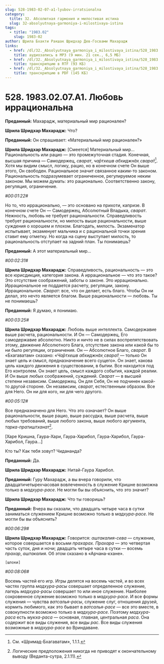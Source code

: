 ```yaml
---
slug: 528-1983-02-07-a1-lyubov-irratsionalna
category:
  title: 32. Абсолютная гармония и милостивая истина
  slug: 32-absolyutnaya-garmoniya-i-milostivaya-istina
tags:
  - title: "1983.02"
    slug: 1983-02
author: Шрила Бхакти Ракшак Шридхар Дев-Госвами Махарадж
links:
  - href: /dl/32._Absolyutnaya_garmoniya_i_milostivaya_istina/528_1983.02.07.A1_SridharMj_Lubov_irracionalna.mp3
    title: аудиозапись в MP3 (9 мин. 21 сек., 6,5 МБ)
  - href: /dl/32._Absolyutnaya_garmoniya_i_milostivaya_istina/528_1983.02.07.A1_SridharMj_Lubov_irracionalna.rtf
    title: транскрипцию в RTF (93 КБ)
  - href: /dl/32._Absolyutnaya_garmoniya_i_milostivaya_istina/528_1983.02.07.A1_SridharMj_Lubov_irracionalna.pdf
    title: транскрипцию в PDF (145 КБ)
---
```


# 528. 1983.02.07.A1. Любовь иррациональна

**Преданный:** Махарадж, материальный мир рационален?

**Шрила Шридхар Махарадж:** Что?

**Преданный:** Он спрашивает: «Материальный мир рационален?»

**Шрила Шридхар Махарадж:** [Смеется] Материальный мир… Рациональность или рацио — это промежуточная стадия. Конечная, высшая причина — Самодержец, *сварат*, *ча̄ртхешв абхиджн̃ах̣ свара̄т̣*[^_ftn1]. Хотя мы видим смысл, логику, рацио, но в конечном счете Он выше этого, Он свободен. Рациональное значит связанное каким-то законом. Рациональность подразумевает ограниченное, регулируемое неким законом. Мы можем думать: это рационально. Соответственно закону, регуляция, ограничение.

*#00:01:22#*

Но то, что иррационально, — это основано на прихоти, капризе. В конечном счете Он — Самодержец, Абсолютный Владыка, *сварат*. Нежность, любовь не требует рациональности. Справедливость требует рациональности, но милость выше рациональности, выше суждения о хорошем и плохом. Благодать, милость. Экзаменатор испытывает, экзаменует мальчика и с рациональной точки зрения ставит ему отметку. Но когда на сцену выступает милость, то рациональность отступает на задний план. Ты понимаешь?

**Преданный:** А этот материальный мир…

*#00:02:31#*

**Шрила Шридхар Махарадж:** Справедливость, рациональность — это все юрисдикция, категория закона. А иррациональное — что это такое? Это отсутствие соображений, заботы о законе. Это иррационально. Иррациональное не поддается расчету, регуляции, закону. Иррациональное. *Сварат*: все, что он делает, есть благо. Чтобы Он ни делал, это нечто является благом. Выше рациональности — любовь. Ты не понимаешь?

**Преданный:** Я думаю, я понимаю.

*#00:03:25#*

**Шрила Шридхар Махарадж:** Любовь выше интеллекта. Самодержавие выше расчета, рациональности. И Он — Самодержец, Его самодержавие абсолютно. Никто и ничто не в силах воспрепятствовать этому, движение Абсолютного Блага, отсутствие закона или какой бы то ни было регуляции, ограничения. Он — Абсолютное Благо, *сварат*. В «Бхагаватам» сказано: «*Ча̄ртхешв абхиджн̃ах̣ свара̄т̣* — только Он знает цель и смысл, предназначение всего сущего». Он знает, какова цель каждого движения в существовании, в бытии. Все находится под Его контролем. Он знает цель, смысл каждого события, каждой реалии. И Он выше любых соображений, суждений. *Сварат* — в высшей степени независим. Самодержец. Он для Себя, Он не подчинен какой-то другой стороне. Он независим, *сварат*, естественным образом. Все для Него. Он ни для кого, ни для чего другого.

*#00:05:12#*

Все предназначено для Него. Что это означает? Он выше рациональности, выше рацио, выше рассудка, выше расчета, выше любых требований, выше любого закона, выше любого аргумента, *тарка-пратиштханат*[^_ftn2].

[Харе Кришна, Гаура-Хари, Гаура-Харибол, Гаура-Харибол, Гаура-Харибол, Гаура…]

Кто ты? Как тебя зовут? Чидананда?

**Преданный:** Да.

**Шрила Шридхар Махарадж:** Нитай-Гаура Харибол.

**Преданный:** Гуру Махарадж, а вы вчера говорили, что двадцатичетырехчасовая вовлеченность в служение Кришне возможна только в *мадхура-расе*. Не могли бы вы объяснить, что это значит?

**Шрила Шридхар Махарадж:** Что ты говоришь?

**Преданный:** Вчера вы сказали, что двадцать четыре часа в сутки заниматься служением Кришне возможно только в *мадхура-расе*. Не могли бы вы объяснить?

*#00:06:29#*

**Шрила Шридхар Махарадж:** Говорится: *аштакалия-сева* — служение, которое совершается в восьми *прахарах.* *Прахара* — это четвертая часть суток, дня и ночи; двадцать четыре часа в сутки — восемь *прахар*, *аштакалия*. Об этом сказано в «Арчана-кхане».

    [шлоки]

*#00:08:06#*

Восемь частей его игр. Игры делятся на восемь частей, и во всех частях группа *мадхура-расы* совершает определенное служение, лагерь *мадхура-расы* совершает то или иное служение. Наиболее сокровенное служение возможно только в *мадхура-расе*. И все формы служения — чувства *ватсалья-расы*, служение слуг, отношения друзей, кормить любимого, как это бывает в *ватсалья-расе* — все это вместе, в совокупности возможно только в *мадхура-расе*. Поэтому *мадхура-раса* есть *мукха-раса* — основная, главная, центральная *раса*. Она содержит все виды служения, все виды *рас*. Все виды служения возможные в *мадхура-расе* во Вриндаване.



[^_ftn1]: См. «Шримад-Бхагаватам», 1.1.1.

[^_ftn2]: Логические предположения никогда не приводят к окончательному выводу (Веданта-сутра, 2.1.11).

